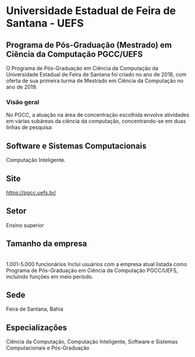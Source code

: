 # Universidade Estadual de Feira de Santana - UEFS
## Programa de Pós-Graduação (Mestrado) em Ciência da Computação PGCC/UEFS
O Programa de Pós-Graduação em Ciência da Computação da Universidade Estadual de Feira de Santana foi criado no ano de 2018, com oferta de sua primeira turma de Mestrado em Ciência da Computação no ano de 2019. 
### Visão geral
No PGCC, a atuação na área de concentração escolhida envolve atividades em várias subáreas da ciência da computação, concentrando-se em duas linhas de pesquisa:
## Software e Sistemas Computacionais
Computação Inteligente.
## Site
https://pgcc.uefs.br/
## Setor
Ensino superior
## Tamanho da empresa
<br />1.001-5.000 funcionários
Inclui usuários com a empresa atual listada como Programa de Pós-Graduação em Ciência da Computação PGCC/UEFS, incluindo funções em meio período.
## Sede  
Feira de Santana, Bahia
## Especializações
Ciência da Computação, Computação Inteligente, Software e Sistemas Computacionais e Pós-Graduação
